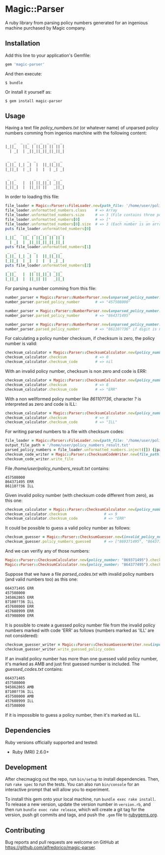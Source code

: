 # Magic::Parser

A ruby library from parsing policy numbers generated for an ingenious machine purchased by Magic company.

## Installation

Add this line to your application's Gemfile:

```ruby
gem 'magic-parser'
```

And then execute:

    $ bundle

Or install it yourself as:

    $ gem install magic-parser

## Usage

Having a text file _policy_numbers.txt_ (or whatever name) of unparsed policy numbers comming from ingenios marchine with the following content:
```txt
    _  _  _  _  _  _  _  _ 
|_||_   ||_ | ||_|| || || |    
  | _|  | _||_||_||_||_||_|    

 _  _     _  _        _  _ 
|_||_ |_| _|  |  ||_||_||_ 
|_||_|  | _|  |  |  | _| _|

 _  _        _     _  _  _ 
|_||_   |  || ||_||_| _||_ 
|_||_|  |  ||_|| ||   _||_|

```

In order to loading this file:
```ruby
file_loader = Magic::Parser::FileLoader.new(path_file: '/home/user/policy_numbers.txt')
file_loader.unformatted_numbers.class    # => Array
file_loader.unformatted_numbers.size     # => 3 (File contains three policy numbers)
file_loader.unformatted_numbers[0]       # => ["    _  _  _  _  _  _  _  _ ", "|_||_   ||_ | ||_|| || || |", "  | _|  | _||_||_||_||_||_|"]
file_loader.unformatted_numbers[0].size  # => 3 (Each number is an array of 3 strings)
puts file_loader.unformatted_numbers[0]
    _  _  _  _  _  _  _  _ 
|_||_   ||_ | ||_|| || || |
  | _|  | _||_||_||_||_||_|
puts file_loader.unformatted_numbers[1]
 _  _     _  _        _  _ 
|_||_ |_| _|  |  ||_||_||_ 
|_||_|  | _|  |  |  | _| _|
puts file_loader.unformatted_numbers[2]
 _  _        _     _  _  _ 
|_||_   |  || ||_||_| _||_ 
|_||_|  |  ||_|| ||   _||_|
```
For parsing a number comming from this file:
```ruby
number_parser = Magic::Parser::NumberParser.new(unparsed_policy_number: file_loader.unformatted_numbers[0])
number_parser.parsed_policy_number       # => "457508000" 

number_parser = Magic::Parser::NumberParser.new(unparsed_policy_number: file_loader.unformatted_numbers[1])
number_parser.parsed_policy_number       # => "864371495" 

number_parser = Magic::Parser::NumberParser.new(unparsed_policy_number: file_loader.unformatted_numbers[2])
number_parser.parsed_policy_number       # => "86110??36" if digit is not wellformed, then it's marked with ? 
```

For calculating a policy number checksum, if checksum is zero, the policy number is valid:
```ruby
checksum_calculator = Magic::Parser::ChecksumCalculator.new(policy_number: "457508000")
checksum_calculator.checksum             # => 0
checksum_calculator.checksum_code        # => nil
```
With an invalid policy number, checksum is non zero and code is ERR:
```ruby
checksum_calculator = Magic::Parser::ChecksumCalculator.new(policy_number: "437508010")
checksum_calculator.checksum             # => 8
checksum_calculator.checksum_code        # => "ERR"
```
With a non wellformed policy number like _86110??36_, character _?_ is interpreted as zero and code is ILL:
```ruby
checksum_calculator = Magic::Parser::ChecksumCalculator.new(policy_number: "86110??36")
checksum_calculator.checksum             # => 8
checksum_calculator.checksum_code        # => "ILL"
```

For writing parsed numbers to a file with checksum codes:
```ruby
file_loader = Magic::Parser::FileLoader.new(path_file: '/home/user/policy_numbers.txt')
output_file_path = '/home/user/policy_numbers_result.txt'
parsed_policy_numbers = file_loader.unformatted_numbers.inject([]) {|parsed_numbers, unformatted_policy_number| parsed_numbers << Magic::Parser::NumberParser.new(unparsed_policy_number: unformatted_policy_number).parsed_policy_number  }
checksum_code_writer = Magic::Parser::ChecksumCodeWriter.new(file_path: output_file_path, policy_numbers: parsed_policy_numbers)
checksum_code_writer.write_file
```
File _/home/user/policy_numbers_result.txt_ contains:
```
457508000
864371495 ERR
86110??36 ILL
```

Given invalid policy number (with checksum code different from zero), as this one:
```ruby
checksum_calculator = Magic::Parser::ChecksumCalculator.new(policy_number: "864371495")
checksum_calculator.checksum                 # => 9
checksum_calculator.checksum_code            # => "ERR"
```
It could be possible to guess a valid policy number as follows: 
```ruby
checksum_guesser = Magic::Parser::ChecksumGuesser.new(invalid_policy_number: "864371495")
checksum_guesser.policy_numbers_guessed      # => ["869371495", "864377495"]
```
And we can verifiy any of those numbers:
```ruby
Magic::Parser::ChecksumCalculator.new(policy_number: "869371495").checksum    # => 0
Magic::Parser::ChecksumCalculator.new(policy_number: "864377495").checksum    # => 0
```

Suppose that we have a file _parsed_codes.txt_ with invalid policy numbers (and valid numbers too) as this one:
```txt
664371495 ERR
457508000
345862865 ERR
87100??36 ILL
457608000 ERR
457608999 ERR
457908000 ERR
```
It is possible to create a guessed policy number file from the invalid policy numbers marked with code 'ERR' as follows (numbers marked as 'ILL' are not considered):
```ruby
checksum_guesser_writer = Magic::Parser::ChecksumGuesserWriter.new(input_file_path: '/home/user/parsed_codes.txt', output_file_path: '/home/user/guessed_codes.txt')
checksum_guesser_writer.write_guessed_policy_codes
```
If an invalid policy number has more than one guessed valid policy number, it's marked as AMB and just first guessed number is included. The _guessed_codes.txt_ contains:
```txt
664371485
457508000
945862865 AMB
87100??36 ILL
457508000 AMB
457608999 ILL
457508000
```
If it is impossible to guess a policy number, then it's marked as ILL. 

## Dependencies

Ruby versions officially supported and tested:
<ul>
<li>Ruby (MRI) 2.6.0+</li>
</ul> 

## Development

After checmagicg out the repo, run `bin/setup` to install dependencies. Then, run `rake spec` to run the tests. You can also run `bin/console` for an interactive prompt that will allow you to experiment.

To install this gem onto your local machine, run `bundle exec rake install`. To release a new version, update the version number in `version.rb`, and then run `bundle exec rake release`, which will create a git tag for the version, push git commits and tags, and push the `.gem` file to [rubygems.org](https://rubygems.org).

## Contributing

Bug reports and pull requests are welcome on GitHub at https://github.com/alfredorico/magic-parser.
